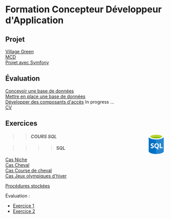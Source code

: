# Formation Concepteur Développeur d'Application

## Projet
[Village Green](https://github.com/MiKL5/afpaCdaGreenVillage "Village Green")  
[MCD](filRouge/ "fil rouge")  
[Projet avec Symfony](https://github.com/MiKL5/afpaCdaGreenVillage/blob/main/vilageGreen)  

#### 


## Évaluation

[Concevoir une base de données]()  
[Mettre en place une base de données]()  
[Développer des composants d'accès]() In progress ...  
[CV](developperDesComposantsDinterface/frontEnd/evaluation/cv "Curriculum vitæ")
## Exercices

>> #### ***COURS SQL*** <img align="right" src="src/img/SQL.png" alt="homepage" title="Struured Query Language" widht="auto" height="64px">

>>>>#### SQL

[Cas Niche]()  
[Cas Cheval]()  
[Cas Course de cheval]()  
[Cas Jeux olympiques d'hiver]()  

[Procédures stockées](developperDesComposantsDinterface/developperDesComposantsAcces/proceduresStockees.md)

Évaluation :
* [Exercice 1](MCD/evaluationConcevoirUneBaseDeDonnees/exercice1 "Exercice 1 - Domaine de Gestion des emprunts")
* [Exercice 2](MCD/evaluationConcevoirUneBaseDeDonnees/exercice2 "Exercice 2")

